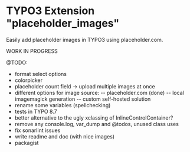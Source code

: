 # TYPO3 Extension "placeholder_images"
Easily add placeholder images in TYPO3 using placeholder.com.

WORK IN PROGRESS

@TODO:
- format select options
- colorpicker
- placeholder count field -> upload multiple images at once
- different options for image source:
-- placeholder.com (done)
-- local imagemagick generation
-- custom self-hosted solution 
- rename some variables (spellchecking)
- tests in TYPO 8.7
- better alternative to the ugly xclassing of InlineControlContainer?
- remove any console.log, var_dump and @todos, unused class uses
- fix sonarlint issues 
- write readme and doc (with nice images)
- packagist